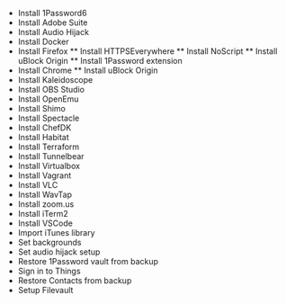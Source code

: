 * Install 1Password6
* Install Adobe Suite
* Install Audio Hijack
* Install Docker
* Install Firefox
** Install HTTPSEverywhere
** Install NoScript
** Install uBlock Origin
** Install 1Password extension
* Install Chrome
** Install uBlock Origin
* Install Kaleidoscope
* Install OBS Studio
* Install OpenEmu
* Install Shimo
* Install Spectacle
* Install ChefDK
* Install Habitat
* Install Terraform
* Install Tunnelbear
* Install Virtualbox
* Install Vagrant
* Install VLC
* Install WavTap
* Install zoom.us
* Install iTerm2
* Install VSCode
* Import iTunes library
* Set backgrounds
* Set audio hijack setup
* Restore 1Password vault from backup
* Sign in to Things
* Restore Contacts from backup
* Setup Filevault
